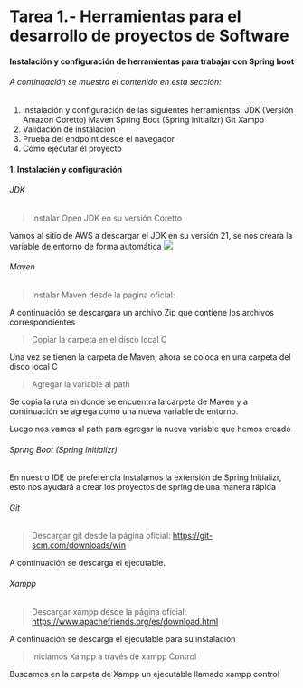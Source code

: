 # Tarea 1.- Herramientas para el desarrollo de proyectos de Software
####  Instalación y configuración de herramientas para trabajar con Spring boot

###### A continuación se muestra el contenido en esta sección:
1. Instalación y configuración de las siguientes herramientas:
		 JDK (Versión Amazon Coretto)
		 Maven
		 Spring Boot (Spring Initializr)
		 Git
		 Xampp
2. Validación de instalación
3. Prueba del endpoint desde el navegador
4. Como ejecutar el proyecto 

#### 1. Instalación y configuración 
###### JDK
>  Instalar Open JDK en su versión Coretto

Vamos al sitio de AWS a descargar el JDK en su versión 21, se nos creara la variable de entorno de forma automática
![](https://drive.google.com/file/d/11geFmwBJFVCVW_khA9feGmkz3AcfpvSy/view?usp=sharing)

###### Maven

>  Instalar Maven desde la pagina oficial: 

A continuación se descargara un archivo Zip que contiene los archivos correspondientes

> Copiar la carpeta en el disco local C

Una vez se tienen la carpeta de Maven, ahora se coloca en una carpeta del disco local C

> Agregar la variable al path

Se copia la ruta en donde se encuentra la carpeta de Maven y a continuación se agrega como una nueva variable de entorno. 


Luego nos vamos al path para agregar la nueva variable que hemos creado


###### Spring Boot (Spring Initializr)
En nuestro IDE de preferencia instalamos la extensión de Spring Initializr, esto nos ayudará a crear los proyectos de spring de una manera rápida

###### Git 
> Descargar git desde la página oficial: https://git-scm.com/downloads/win

A continuación se descarga el ejecutable.


###### Xampp
> Descargar xampp desde la página oficial: https://www.apachefriends.org/es/download.html

A continuación se descarga el ejecutable para su instalación

> Iniciamos Xampp a través de xampp Control

Buscamos en la carpeta de Xampp un ejecutable llamado xampp control
